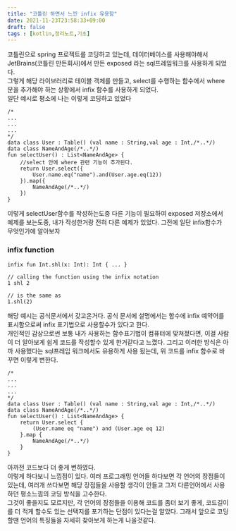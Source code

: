 ```yaml
---
title: "코틀린 하면서 느낀 infix 유용함"
date: 2021-11-23T23:58:33+09:00
draft: false
tags : [kotlin,정리노트,기초]
---
```


코틀린으로 spring 프로젝트를 코딩하고 있는데, 데이터베이스를 사용해야해서 JetBrains(코틀린 만든회사)에서
만든 exposed 라는 sql프레임워크를 사용하게 되었다.  
그렇게 해당 라이브러리로 테이블 객체를 만들고, select를 수행하는 함수에서 where 문을 추가해야 하는 상황에서
infix 함수를 사용하게 되었다.  
일단 예시로 평소에 나는 이렇게 코딩하고 있었다

``` {.kt}
/*
...
...
...
*/
data class User : Table() (val name : String,val age : Int,/*..*/)
data class NameAndAge(/*..*/)
fun selectUser() : List<NameAndAge> {
    //select 안에 where 관련 기능이 추가된다.
    return User.select({
        User.name.eq("name").and(User.age.eq(12))
    }).map({
        NameAndAge(/*..*/)
    })
}
```
이렇게 selectUser함수를 작성하는도중 다른 기능이 필요하여 exposed 저장소에서 예제를 보는도중, 내가 작성한거랑
전혀 다른 예제가 있었다. 그전에 일단 infix함수가 무엇인가에 알아보자
### infix function
``` {.kt}
infix fun Int.shl(x: Int): Int { ... }

// calling the function using the infix notation
1 shl 2

// is the same as
1.shl(2)

```
해당 예시는 공식문서에서 갖고온거다. 공식 문서에 설명에서는 함수에 infix 예약어를 표시함으로써 infix 표기법으로 사용할수가 있다고 한다.  
개인적인 감상으로썬 보통 내가 사용하는 함수표기법이 컴퓨터에 맞쳐졌다면, 이걸 사람이 더 알아보게 쉽게 코드를 작성할수 있게 한거같다고 느꼈다. 
그리고 이러한 방식은 아까 사용했다는 sql프레임 워크에서도 유용하게 사용 됬는데, 위 코드를 infix 함수로 바꾸면 이렇게 변한다.
``` {.kt}
/*
...
...
...
*/
data class User : Table() (val name : String,val age : Int,/*..*/)
data class NameAndAge(/*..*/)
fun selectUser() : List<NameAndAge> {
    return User.select {
        (User.name eq "name") and (User.age eq 12)
    }.map {
        NameAndAge(/*..*/)
    }
}
```
아까전 코드보다 더 좋게 변하였다.  
이렇게 하다보니 느낌점이 있다. 여러 프로그래밍 언어들 하다보면 각 언어의 장점들이 있는데, 여러개 쓰다보면 해당 장점들을 사용할 생각이 안들고 
그저 다른언어에서 사용하던 평소느낌의 코딩 방식을 고수한다.  
그것이 좋을지도 모르지만, 각 언어의 장점들을 이용해 코드를 좀더 보기 좋게, 코드길이를 더 적게 할수도 있는 선택지를 포기하는 단점이 있다는걸 알았다. 
그래서 앞으로 코딩할땐 언어의 특징들을 자세히 찾아보게 하는게 나을것같다.


